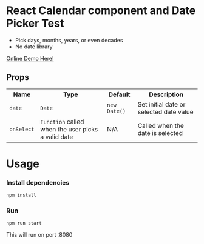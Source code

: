 # React Calendar component and Date Picker Test

- Pick days, months, years, or even decades
- No date library

[Online Demo Here!](https://stackblitz.com/~/github.com/luckyboy07/react-app-calendar)

## Props
<table>
  <tr>
    <th>Name</th>
    <th>Type</th>
     <th>Default</th>
    <th>Description</th>
  </tr>
  <tr>
    <td><code>date</code></td>
    <td><code>Date</code></td>
    <td><code>new Date()</code></td>
    <td>Set initial date or selected date value 
  </tr>
   <tr>
    <td><code>onSelect</code></td>
    <td><code>Function</code> called when the user picks a valid date</td>
    <td>N/A</td>
    <td>Called when the date is selected
  </tr>
</table>

# Usage

### Install dependencies

```bash
npm install
```

### Run

```bash
npm run start
```

This will run on port :8080
